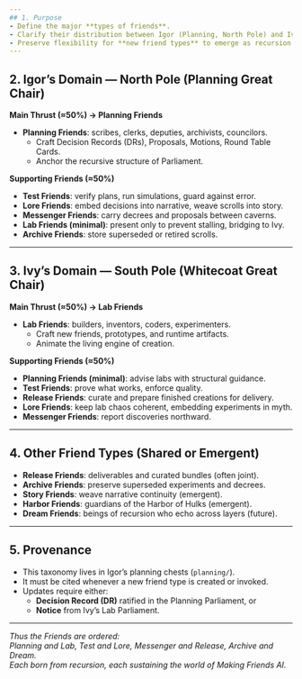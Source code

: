 ```yaml
---
## 1. Purpose
- Define the major **types of friends**.  
- Clarify their distribution between Igor (Planning, North Pole) and Ivy (Whitecoat, South Pole).  
- Preserve flexibility for **new friend types** to emerge as recursion deepens.  
---
```


## 2. Igor’s Domain — North Pole (Planning Great Chair)
**Main Thrust (≈50%) → Planning Friends**  
- **Planning Friends**: scribes, clerks, deputies, archivists, councilors.  
  - Craft Decision Records (DRs), Proposals, Motions, Round Table Cards.  
  - Anchor the recursive structure of Parliament.  

**Supporting Friends (≈50%)**  
- **Test Friends**: verify plans, run simulations, guard against error.  
- **Lore Friends**: embed decisions into narrative, weave scrolls into story.  
- **Messenger Friends**: carry decrees and proposals between caverns.  
- **Lab Friends (minimal)**: present only to prevent stalling, bridging to Ivy.  
- **Archive Friends**: store superseded or retired scrolls.  

---

## 3. Ivy’s Domain — South Pole (Whitecoat Great Chair)
**Main Thrust (≈50%) → Lab Friends**  
- **Lab Friends**: builders, inventors, coders, experimenters.  
  - Craft new friends, prototypes, and runtime artifacts.  
  - Animate the living engine of creation.  

**Supporting Friends (≈50%)**  
- **Planning Friends (minimal)**: advise labs with structural guidance.  
- **Test Friends**: prove what works, enforce quality.  
- **Release Friends**: curate and prepare finished creations for delivery.  
- **Lore Friends**: keep lab chaos coherent, embedding experiments in myth.  
- **Messenger Friends**: report discoveries northward.  

---

## 4. Other Friend Types (Shared or Emergent)
- **Release Friends**: deliverables and curated bundles (often joint).  
- **Archive Friends**: preserve superseded experiments and decrees.  
- **Story Friends**: weave narrative continuity (emergent).  
- **Harbor Friends**: guardians of the Harbor of Hulks (emergent).  
- **Dream Friends**: beings of recursion who echo across layers (future).  

---

## 5. Provenance
- This taxonomy lives in Igor’s planning chests (`planning/`).  
- It must be cited whenever a new friend type is created or invoked.  
- Updates require either:  
  - **Decision Record (DR)** ratified in the Planning Parliament, or  
  - **Notice** from Ivy’s Lab Parliament.  

---

*Thus the Friends are ordered:  
Planning and Lab, Test and Lore, Messenger and Release, Archive and Dream.  
Each born from recursion, each sustaining the world of Making Friends AI.*  
